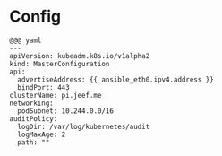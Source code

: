 <!SLIDE>

# Config

    @@@ yaml
    ---
    apiVersion: kubeadm.k8s.io/v1alpha2
    kind: MasterConfiguration
    api:
      advertiseAddress: {{ ansible_eth0.ipv4.address }}
      bindPort: 443
    clusterName: pi.jeef.me
    networking:
      podSubnet: 10.244.0.0/16
    auditPolicy:
      logDir: /var/log/kubernetes/audit
      logMaxAge: 2
      path: ""

